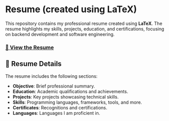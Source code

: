 # Resume (created using LaTeX)

This repository contains my professional resume created using <b>LaTeX</b>. The resume highlights my skills, projects, education, and certifications, focusing on backend development and software engineering.

### [📄 View the Resume](https://github.com/narayanjagtap/Resume/blob/ce56463d3b5d3215f639d8ec103811d69519e2bb/Resume.pdf) 

## 📝 Resume Details
The resume includes the following sections:
- **Objective**: Brief professional summary.
- **Education**: Academic qualifications and achievements.
- **Projects**: Key projects showcasing technical skills.
- **Skills**: Programming languages, frameworks, tools, and more.
- **Certificates**: Recognitions and certifications.
- **Languages**: Languages I am proficient in.
